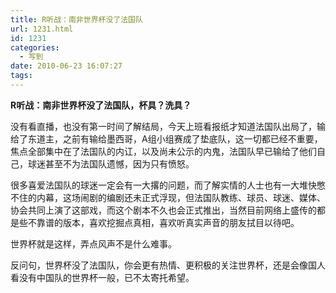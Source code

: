 ```yaml
---
title: R听战：南非世界杯没了法国队
url: 1231.html
id: 1231
categories:
  - 写到
date: 2010-06-23 16:07:27
tags:
---
```


**R听战：南非世界杯没了法国队，杯具？洗具？**

  
没有看直播，也没有第一时间了解结局，今天上班看报纸才知道法国队出局了，输给了东道主，之前有输给墨西哥，A组小组赛成了垫底队，这一切都已经不重要，焦点全部集中在了法国队的内讧，以及尚未公示的内鬼，法国队早已输给了他们自己，球迷甚至不为法国队遗憾，因为只有愤怒。  
  
很多喜爱法国队的球迷一定会有一大撂的问题，而了解实情的人士也有一大堆快憋不住的内幕，这场闹剧的编剧还未正式浮现，但法国队教练、球员、球迷、媒体、协会共同上演了这部戏，而这个剧本不久也会正式推出，当然目前网络上盛传的都是些不靠谱的版本，喜欢挖掘点真相，喜欢听真实声音的朋友拭目以待吧。  
  
世界杯就是这样，弄点风声不是什么难事。  
  
反问句，世界杯没了法国队，你会更有热情、更积极的关注世界杯，还是会像国人看没有中国队的世界杯一般，已不太寄托希望。